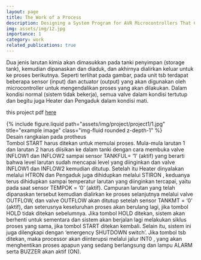 ```yaml
---
layout: page
title: The Work of a Process
description: Designing a System Program for AVR Microcontrollers That Can Used to Regulate The  Work of a Process Unit
img: assets/img/12.jpg
importance: 1
category: work
related_publications: true
---
```


Dua jenis larutan kimia akan dimasukkan pada tanki penyimpan (storage tank), kemudian  dipanaskan dan diaduk, dan akhirnya dialirkan keluar untuk ke proses berikutnya. Seperti terlihat  pada gambar, pada unit tsb terdapat beberapa sensor (input) dan actuator (output) yang akan  digunakan oleh microcontroller untuk mengendalikan proses yang akan dilakukan. Dalam kondisi  normal (sistem tidak bekerja), semua valve dalam kondisi tertutup dan begitu juga Heater dan  Pengaduk dalam kondisi mati.

this project pdf [here](/assets/pdf/example_pdf.pdf)

<div class="row justify-content-sm-center">
    <div class="col-sm-8 mt-3 mt-md-0">
        {% include figure.liquid path="assets/img/project/project1/1.jpg" title="example image" class="img-fluid rounded z-depth-1" %}
    </div>
</div>
<div class="caption">
    Desain rangkaian pada protheus
</div>
Tombol START harus ditekan untuk memulai proses. Mula-mula larutan 1 dan larutan 2 harus  diisikan ke dalam tanki dengan cara membuka valve INFLOW1 dan INFLOW2 sampai sensor  TANKFUL= ‘1’ (aktif) yang berarti bahwa level larutan sudah mencapai level yang diinginkan  dan valve INFLOW1 dan INFLOW2 kemudian ditutup. Setelah itu Heater dinyalakan melalui  HTRON dan Pengaduk juga dihidupkan melalui STIRON , keduanya terus dihidupkan sampai  temperatur larutan yang diinginkan tercapai, yaitu pada saat sensor TEMPOK = ‘0’ (aktif). 
Campuran larutan yang telah dipanaskan tersebut kemudian dialirkan ke proses selanjutnya  melalui valve OUTFLOW, dan valve OUTFLOW akan ditutup setelah sensor TANKMT = ‘0’  (aktif), dan seterusnya keseluruhan proses akan berulang lagi, jika tombol HOLD tidak ditekan  sebelumnya. Jika tombol HOLD ditekan, sistem akan berhenti untuk sementara dan sistem akan  berjalan lagi melakukan siklus proses yang sama, jika tombol START ditekan kembali. Selain itu,  sistem ini juga dilengkapi dengan ‘emergency SHUTDOWN switch’. Jika tombol tsb ditekan,  maka processor akan diinterupsi melalui jalur INT0 , yang akan menghentikan proses apapun yang  sedang berlangsung dan lampu ALARM serta BUZZER akan aktif (ON).
